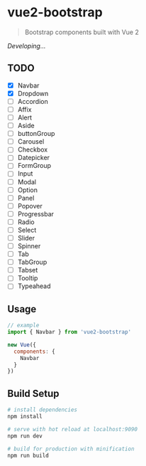# vue2-bootstrap
> Bootstrap components built with Vue 2

*Developing...*

## TODO
- [x] Navbar
- [x] Dropdown
- [ ] Accordion
- [ ] Affix
- [ ] Alert
- [ ] Aside
- [ ] buttonGroup
- [ ] Carousel
- [ ] Checkbox
- [ ] Datepicker
- [ ] FormGroup
- [ ] Input
- [ ] Modal
- [ ] Option
- [ ] Panel
- [ ] Popover
- [ ] Progressbar
- [ ] Radio
- [ ] Select
- [ ] Slider
- [ ] Spinner
- [ ] Tab
- [ ] TabGroup
- [ ] Tabset
- [ ] Tooltip
- [ ] Typeahead

## Usage
```js
// example
import { Navbar } from 'vue2-bootstrap'

new Vue({
  components: {
    Navbar
  }
})
```

## Build Setup

``` bash
# install dependencies
npm install

# serve with hot reload at localhost:9090
npm run dev

# build for production with minification
npm run build
```
